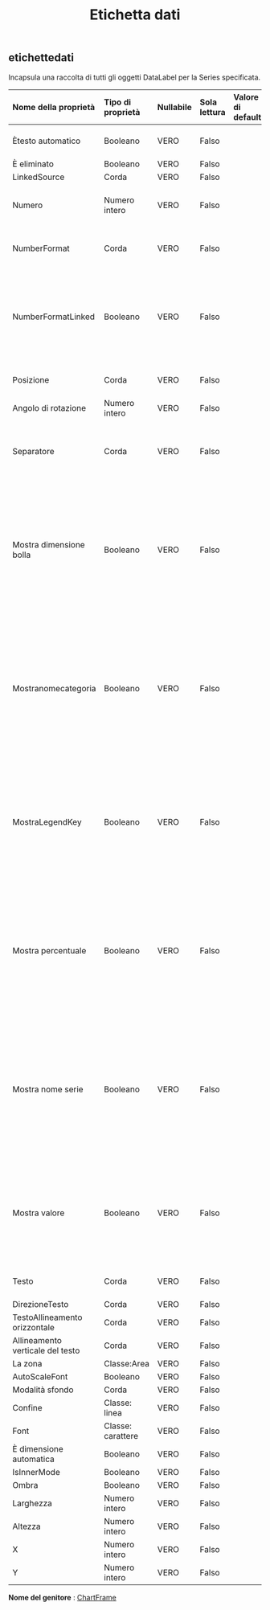 ﻿---
title: Etichetta dati
second_title: Aspose.Cells Cloud Documen
type: docs
url: /it/specification/model/datalabels/
description: "Aspose.Cells Specifica del modello cloud: DataLabels. Gestisci facilmente Excel e altri fogli di calcolo con funzionalità come apertura, generazione, modifica, divisione, unione, confronto e conversione"
kwords: Excel, Office, Foglio di calcolo, Cloud REST API, DataLabels
weight: 50
---
## **etichettedati**

 Incapsula una raccolta di tutti gli oggetti DataLabel per la Series specificata.

| Nome della proprietà| Tipo di proprietà| Nullabile| Sola lettura| Valore di default| Descrizione|
|:- |:- |:- |:- |:- |:- |
| Ètesto automatico| Booleano| VERO| Falso||Indica che il testo è generato automaticamente.|
| È eliminato| Booleano| VERO| Falso|||
| LinkedSource| Corda| VERO| Falso|||
| Numero| Numero intero| VERO| Falso|| Ottiene e imposta il formato numerico incorporato.|
| NumberFormat| Corda| VERO| Falso|| Rappresenta la stringa di formato per l'oggetto DataLabels.|
| NumberFormatLinked| Booleano| VERO| Falso|| Vero se il formato del numero è collegato alle celle (in modo che il formato del numero cambi nelle etichette quando cambia nelle celle).|
| Posizione| Corda| VERO| Falso|| Rappresenta la posizione dell'etichetta dati.|
| Angolo di rotazione| Numero intero| VERO| Falso|||
| Separatore| Corda| VERO| Falso|| Ottiene o imposta il tipo di separatore utilizzato per le etichette dei dati su un grafico.|
| Mostra dimensione bolla| Booleano| VERO| Falso|| Rappresenta il comportamento di visualizzazione del valore percentuale dell'etichetta dati di un grafico specificato. Vero visualizza il valore percentuale. Falso da nascondere.|
| Mostranomecategoria| Booleano| VERO| Falso|| Rappresenta il comportamento di visualizzazione del nome della categoria dell'etichetta dati di un grafico specificato.True per visualizzare il nome della categoria per le etichette dati su un grafico. Falso da nascondere.|
| MostraLegendKey| Booleano| VERO| Falso||Rappresenta il comportamento di visualizzazione della chiave della legenda dell'etichetta dati di un grafico specificato. Vero se la chiave della legenda dell'etichetta dati è visibile.|
| Mostra percentuale| Booleano| VERO| Falso|| Rappresenta il comportamento di visualizzazione del valore percentuale dell'etichetta dati di un grafico specificato. Vero visualizza il valore percentuale. Falso da nascondere.|
| Mostra nome serie| Booleano| VERO| Falso|| Restituisce o imposta un valore booleano per indicare il comportamento di visualizzazione del nome della serie per le etichette dati su un grafico. True per mostrare il nome della serie. Falso da nascondere.|
| Mostra valore| Booleano| VERO| Falso|| Rappresenta il comportamento di visualizzazione dei valori dell'etichetta dati di un grafico specificato. True visualizza i valori. Falso da nascondere.|
| Testo| Corda| VERO| Falso|| Ottiene o imposta il testo dell'etichetta dati.|
| DirezioneTesto| Corda| VERO| Falso|||
| TestoAllineamento orizzontale| Corda| VERO| Falso|||
| Allineamento verticale del testo| Corda| VERO| Falso|||
| La zona| Classe:Area| VERO| Falso|||
| AutoScaleFont| Booleano| VERO| Falso|||
| Modalità sfondo| Corda| VERO| Falso|||
| Confine| Classe: linea| VERO| Falso|||
| Font| Classe: carattere| VERO| Falso|||
| È dimensione automatica| Booleano| VERO| Falso|||
| IsInnerMode| Booleano| VERO| Falso|||
| Ombra| Booleano| VERO| Falso|||
| Larghezza| Numero intero| VERO| Falso|||
| Altezza| Numero intero| VERO| Falso|||
| X| Numero intero| VERO| Falso|||
| Y| Numero intero| VERO| Falso|||

**Nome del genitore** : [ChartFrame](/specification/model/chartframe)


